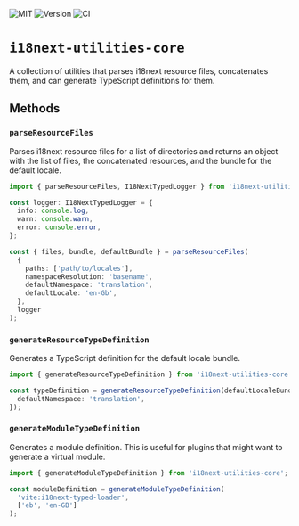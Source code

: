 ![MIT](https://img.shields.io/badge/License-MIT-green?style=flat-square)
![Version](https://img.shields.io/npm/v/i18next-utilities-core?style=flat-square)
![CI](https://img.shields.io/github/actions/workflow/status/rowellx68/i18next-utilities/publish.yml?style=flat-square)

# `i18next-utilities-core`

A collection of utilities that parses i18next resource files, concatenates them, and can generate TypeScript definitions for them.

## Methods

### `parseResourceFiles`

Parses i18next resource files for a list of directories and returns an object with the list of files, the concatenated resources, and the bundle for the default locale.

```ts
import { parseResourceFiles, I18NextTypedLogger } from 'i18next-utilities-core';

const logger: I18NextTypedLogger = {
  info: console.log,
  warn: console.warn,
  error: console.error,
};

const { files, bundle, defaultBundle } = parseResourceFiles(
  {
    paths: ['path/to/locales'],
    namespaceResolution: 'basename',
    defaultNamespace: 'translation',
    defaultLocale: 'en-Gb',
  },
  logger
);
```

### `generateResourceTypeDefinition`

Generates a TypeScript definition for the default locale bundle.

```ts
import { generateResourceTypeDefinition } from 'i18next-utilities-core';

const typeDefinition = generateResourceTypeDefinition(defaultLocaleBundle, {
  defaultNamespace: 'translation',
});
```

### `generateModuleTypeDefinition`

Generates a module definition. This is useful for plugins that might want to generate a virtual module.

```ts
import { generateModuleTypeDefinition } from 'i18next-utilities-core';

const moduleDefinition = generateModuleTypeDefinition(
  'vite:i18next-typed-loader',
  ['eb', 'en-GB']
);
```
